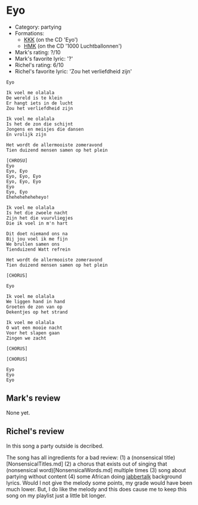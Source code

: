 # Eyo

 * Category: partying
 * Formations: 
    * [KKK](Kkk.md) (on the CD 'Eyo')
    * [HMK](Hkm.md) (on the CD '1000 Luchtballonnen')
 * Mark's rating: ?/10
 * Mark's favorite lyric: '?'
 * Richel's rating: 6/10
 * Richel's favorite lyric: 'Zou het verliefdheid zijn'

```
Eyo

Ik voel me olalala
De wereld is te klein
Er hangt iets in de lucht
Zou het verliefdheid zijn

Ik voel me olalala
Is het de zon die schijnt
Jongens en meisjes die dansen
En vrolijk zijn

Het wordt de allermooiste zomeravond
Tien duizend mensen samen op het plein

[CHROSU]
Eyo
Eyo, Eyo
Eyo, Eyo, Eyo
Eyo, Eyo, Eyo
Eyo
Eyo, Eyo
Eheheheheheheyo!

Ik voel me olalala
Is het die zwoele nacht
Zijn het die vuurvliegjes
Die ik voel in m'n hart

Dit doet niemand ons na
Bij jou voel ik me fijn
We brullen samen ons
Tienduizend Watt refrein

Het wordt de allermooiste zomeravond
Tien duizend mensen samen op het plein

[CHORUS]

Eyo

Ik voel me olalala
We liggen hand in hand
Groeten de zon van op
Dekentjes op het strand

Ik voel me olalala
O wat een mooie nacht
Voor het slapen gaan
Zingen we zacht

[CHORUS]

[CHORUS]

Eyo
Eyo
Eyo
```

## Mark's review

None yet.

## Richel's review

In this song a party outside is decribed.

The song has all ingredients for a bad review: (1) a (nonsensical title)[NonsensicalTitles.md]
(2) a chorus that exists out of singing that (nonsensical word)[NonsensicalWords.md] multiple times 
(3) song about partying without content (4) some African doing [jabbertalk](Jabbertalk.md) background lyrics.
Would I not give the melody some points, my grade would have been much lower. 
But, I do like the melody and this does cause me to keep this song on my playlist just a little bit longer.